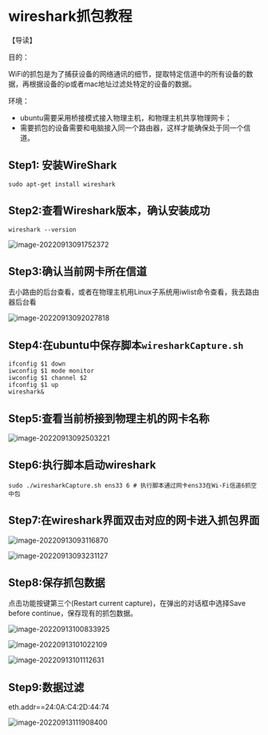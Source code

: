 # wireshark抓包教程

【导读】

目的：

WiFi的抓包是为了捕获设备的网络通讯的细节，提取特定信道中的所有设备的数据，再根据设备的ip或者mac地址过滤处特定的设备的数据。

环境：

- ubuntu需要采用桥接模式接入物理主机，和物理主机共享物理网卡；
- 需要抓包的设备需要和电脑接入同一个路由器，这样才能确保处于同一个信道。

## Step1: 安装WireShark

```shell
sudo apt-get install wireshark
```

## Step2:查看Wireshark版本，确认安装成功

```shell
wireshark --version
```

 ![image-20220913091752372](https://pic-1304959529.cos.ap-guangzhou.myqcloud.com/DB/202209130917699.png)

## Step3:确认当前网卡所在信道

去小路由的后台查看，或者在物理主机用Linux子系统用iwlist命令查看，我去路由器后台看

 ![image-20220913092027818](https://pic-1304959529.cos.ap-guangzhou.myqcloud.com/DB/202209130920881.png)

## Step4:在ubuntu中保存脚本`wiresharkCapture.sh`

```shell
ifconfig $1 down
iwconfig $1 mode monitor
iwconfig $1 channel $2
ifconfig $1 up
wireshark&
```

## Step5:查看当前桥接到物理主机的网卡名称

 ![image-20220913092503221](https://pic-1304959529.cos.ap-guangzhou.myqcloud.com/DB/202209130925337.png)

## Step6:执行脚本启动wireshark

```shell
sudo ./wiresharkCapture.sh ens33 6 # 执行脚本通过网卡ens33在Wi-Fi信道6抓空中包
```

## Step7:在wireshark界面双击对应的网卡进入抓包界面

 ![image-20220913093116870](https://pic-1304959529.cos.ap-guangzhou.myqcloud.com/DB/202209130931991.png)

![image-20220913093231127](https://pic-1304959529.cos.ap-guangzhou.myqcloud.com/DB/202209130932268.png)

## Step8:保存抓包数据

点击功能按键第三个(Restart current capture)，在弹出的对话框中选择Save before continue，保存现有的抓包数据。

![image-20220913100833925](https://pic-1304959529.cos.ap-guangzhou.myqcloud.com/DB/202209131008052.png)

![image-20220913101022109](https://pic-1304959529.cos.ap-guangzhou.myqcloud.com/DB/202209131010231.png)

 ![image-20220913101112631](https://pic-1304959529.cos.ap-guangzhou.myqcloud.com/DB/202209131011667.png)

## Step9:数据过滤

eth.addr==24:0A:C4:2D:44:74

![image-20220913111908400](https://pic-1304959529.cos.ap-guangzhou.myqcloud.com/DB/202209131119555.png)
